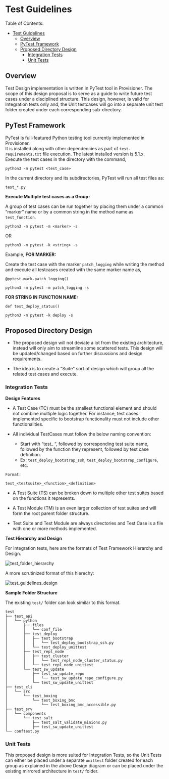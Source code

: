 
# Test Guidelines

Table of Contents:

- [Test Guidelines](#test-guidelines)
  - [Overview](#overview)
  - [PyTest Framework](#pytest-framework)
  - [Proposed Directory Design](#proposed-directory-design)
    - [Integration Tests](#integration-tests)
    - [Unit Tests](#unit-tests)

## Overview

Test Design implementation is written in PyTest tool in Provisioner. The scope of this design proposal is to serve as a guide to write future test cases under a disciplined structure. This design, however, is valid for Integration tests only and, the Unit testcases will go into a separate unit test folder created under each corresponding sub-directory.

## PyTest Framework

PyTest is full-featured Python testing tool currently implemented in Provisioner.  
It is installed along with other dependencies as part of `test-requirements.txt` file execution. The latest installed version is 5.1.x.  
Execute the test cases in the directory with the command,

```
python3 -m pytest <test_case>
```

In the current directory and its subdirectories, PyTest will run all test files as:

```
test_*.py
```
**Execute Multiple test cases as a Group:**

A group of test cases can be run together by placing them under a common “marker” name or by a common string in the method name as `test_function`.

```
python3 -m pytest -m <marker> -s
```

OR

```
python3 -m pytest -k <string> -s
```

Example,
**FOR MARKER:**

Create the test case with the marker `patch_logging` while writing the method and execute all testcases created with the same marker name as,

```
@pytest.mark.patch_logging()

python3 -m pytest -m patch_logging -s
```

**FOR STRING IN FUNCTION NAME:**

```
def test_deploy_status()

python3 -m pytest -k deploy -s
```

## Proposed Directory Design

* The proposed design will not deviate a lot from the existing architecture, instead will only aim to streamline some scattered tests. This design will be updated/changed based on further discussions and design requirements.

* The idea is to create a "Suite" sort of design which will group all the related test cases and execute.


### Integration Tests

**Design Features**

* A Test Case (TC) must be the smallest functional element and should not combine multiple logic together. For instance, test cases implemented specific to bootstrap functionality must not include other functionalities.

* All individual TestCases must follow the below naming convention:
  * Start with “test_ “, followed by corresponding test suite name, followed by the function they represent, followed by test case definition.
  * Ex: `test_deploy_bootstrap_ssh`, `test_deploy_bootstrap_configure`, etc.

```
Format:

test_<testsuite>_<function>_<definition>
```

* A Test Suite (TS) can be broken down to multiple other test suites based on the functions it represents.

* A Test Module (TM) is an even larger collection of test suites and will form the root parent folder structure.

* Test Suite and Test Module are always directories and Test Case is a file with one or more methods implemented.


**Test Hierarchy and Design**

For Integration tests, here are the formats of Test Framework Hierarchy and Design.

![test_folder_hierarchy](https://user-images.githubusercontent.com/70517184/102914245-fa073100-44a5-11eb-8a7d-5da0efa7b538.png)

A more scrutinized format of this hierechy: 

![test_guidelines_design](https://user-images.githubusercontent.com/70517184/102914340-21f69480-44a6-11eb-8b28-d90752596ae9.png)

**Sample Folder Structure** 

The existing `test/` folder can look similar to this format.

```
test
├── test_api
│   └── python
│       ├── files
│       │   └── conf_file
│       ├── test_deploy
│       │   ├── test_bootstrap
│       │   │   └── test_deploy_bootstrap_ssh.py
│       │   └── test_deploy_unittest
│       ├── test_repl_node
│       │   ├── test_cluster
│       │   │   └── test_repl_node_cluster_status.py
│       │   └── test_repl_node_unittest
│       └── test_sw_update
│           ├── test_sw_update_repo
│           │   └── test_sw_update_repo_configure.py
│           └── test_sw_update_unittest
├── test_cli
│   └── src
│       └── test_boxing
│           └── test_boxing_bmc
│               └── test_boxing_bmc_accessible.py
├── test_srv
│   └── components
│       └── test_salt
│           ├── test_salt_validate_minions.py
│           ├── test_sw_update_unittest
└── conftest.py

```

### Unit Tests 

This proposed design is more suited for Integration Tests, so the Unit Tests can either be placed under a separate `unittest` folder created for each group as explained in the above Design diagram or can be placed under the existing mirrored architecture in `test/` folder.  

